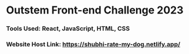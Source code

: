 # Outstem Front-end Challenge 2023

### Tools Used: React, JavaScript, HTML, CSS

### Website Host Link: https://shubhi-rate-my-dog.netlify.app/
